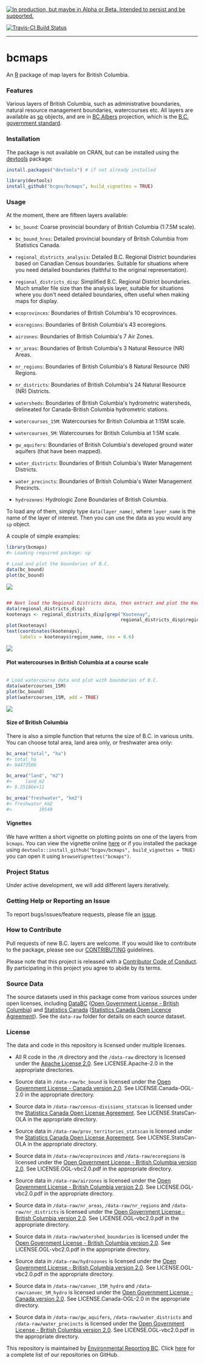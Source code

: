<!-- README.md is generated from README.Rmd. Please edit that file and re-knit-->
<a rel="Delivery" href="https://github.com/BCDevExchange/docs/blob/master/discussion/projectstates.md"><img alt="In production, but maybe in Alpha or Beta. Intended to persist and be supported." style="border-width:0" src="https://assets.bcdevexchange.org/images/badges/delivery.svg" title="In production, but maybe in Alpha or Beta. Intended to persist and be supported." /></a>

[![Travis-CI Build Status](https://travis-ci.org/bcgov/bcmaps.svg?branch=master)](https://travis-ci.org/bcgov/bcmaps)

------------------------------------------------------------------------

bcmaps
======

An [R](http://r-project.org) package of map layers for British Columbia.

### Features

Various layers of British Columbia, such as administrative boundaries, natural resource management boundaries, watercourses etc. All layers are available as [sp](http://cran.r-project.org/web/packages/sp/index.html) objects, and are in [BC Albers](http://spatialreference.org/ref/epsg/nad83-bc-albers/) projection, which is the [B.C. government standard](https://www.for.gov.bc.ca/hts/risc/pubs/other/mappro/index.htm).

### Installation

The package is not available on CRAN, but can be installed using the [devtools](https://github.com/hadley/devtools) package:

``` r
install.packages("devtools") # if not already installed

library(devtools)
install_github("bcgov/bcmaps", build_vignettes = TRUE)
```

### Usage

At the moment, there are fifteen layers available:

-   `bc_bound`: Coarse provincial boundary of British Columbia (1:7.5M scale).

-   `bc_bound_hres`: Detailed provincial boundary of British Columbia from Statistics Canada.

-   `regional_districts_analysis`: Detailed B.C. Regional District boundaries based on Canadian Census boundaries. Suitable for situations where you need detailed boundaries (faithful to the original representation).

-   `regional_districts_disp`: Simplified B.C. Regional District boundaries. Much smaller file size than the analysis layer, suitable for situations where you don't need detailed boundaries, often useful when making maps for display.

-   `ecoprovinces`: Boundaries of British Columbia's 10 ecoprovinces.

-   `ecoregions`: Boundaries of British Columbia's 43 ecoregions.

-   `airzones`: Boundaries of British Columbia's 7 Air Zones.

-   `nr_areas`: Boundaries of British Columbia's 3 Natural Resource (NR) Areas.

-   `nr_regions`: Boundaries of British Columbia's 8 Natural Resource (NR) Regions.

-   `nr_districts`: Boundaries of British Columbia's 24 Natural Resource (NR) Districts.

-   `watersheds`: Boundaries of British Columbia's hydrometric watersheds, delineated for Canada-British Columbia hydrometric stations.

-   `watercourses_15M`: Watercourses for British Columbia at 1:15M scale.

-   `watercourses_5M`: Watercourses for British Columbia at 1:5M scale.

-   `gw_aquifers`: Boundaries of British Columbia's developed ground water aquifers (that have been mapped).

-   `water_districts`: Boundaries of British Columbia's Water Management Districts.

-   `water_precincts`: Boundaries of British Columbia's Water Management Precincts.

-   `hydrozones`: Hydrologic Zone Boundaries of British Columbia.

To load any of them, simply type `data(layer_name)`, where `layer_name` is the name of the layer of interest. Then you can use the data as you would any `sp` object.

A couple of simple examples:

``` r
library(bcmaps)
#> Loading required package: sp

# Load and plot the boundaries of B.C.
data(bc_bound)
plot(bc_bound)
```

![](README-plot-maps-1.png)

``` r

## Next load the Regional Districts data, then extract and plot the Kootenays
data(regional_districts_disp)
kootenays <- regional_districts_disp[grep("Kootenay", 
                                          regional_districts_disp$region_name), ]
plot(kootenays)
text(coordinates(kootenays), 
     labels = kootenays$region_name, cex = 0.6)
```

![](README-plot-maps-2.png)

#### Plot watercourses in British Columbia at a course scale

``` r

# Load watercourse data and plot with boundaries of B.C.
data(watercourses_15M)
plot(bc_bound)
plot(watercourses_15M, add = TRUE)
```

![](README-unnamed-chunk-4-1.png)

#### Size of British Columbia

There is also a simple function that returns the size of B.C. in various units. You can choose total area, land area only, or freshwater area only:

``` r
bc_area("total", "ha")
#> total_ha 
#> 94473500

bc_area("land", "m2")
#>     land_m2 
#> 9.25186e+11

bc_area("freshwater", "km2")
#> freshwater_km2 
#>          19549
```

#### Vignettes

We have written a short vignette on plotting points on one of the layers from `bcmaps`. You can view the vignette online [here](/vignettes/add_points.md) or if you installed the package using `devtools::install_github("bcgov/bcmaps", build_vignettes = TRUE)` you can open it using `browseVignettes("bcmaps")`.

### Project Status

Under active development, we will add different layers iteratively.

### Getting Help or Reporting an Issue

To report bugs/issues/feature requests, please file an [issue](https://github.com/bcgov/bcmaps/issues/).

### How to Contribute

Pull requests of new B.C. layers are welcome. If you would like to contribute to the package, please see our [CONTRIBUTING](CONTRIBUTING.md) guidelines.

Please note that this project is released with a [Contributor Code of Conduct](CODE_OF_CONDUCT.md). By participating in this project you agree to abide by its terms.

### Source Data

The source datasets used in this package come from various sources under open licenses, including [DataBC](http://data.gov.bc.ca) ([Open Government License - British Columbia](http://www2.gov.bc.ca/gov/content?id=A519A56BC2BF44E4A008B33FCF527F61)) and [Statistics Canada](http://www.statcan.gc.ca/start-debut-eng.html) ([Statistics Canada Open Licence Agreement](http://www.statcan.gc.ca/eng/reference/licence-eng)). See the `data-raw` folder for details on each source dataset.

### License

The data and code in this repository is licensed under multiple licenses.

-   All R code in the `/R` directory and the `/data-raw` directory is licensed under the [Apache License 2.0](http://www.apache.org/licenses/LICENSE-2.0.html). See LICENSE.Apache-2.0 in the appropriate directories.

-   Source data in `/data-raw/bc_bound` is licensed under the [Open Government License - Canada version 2.0](http://open.canada.ca/en/open-government-licence-canada). See LICENSE.Canada-OGL-2.0 in the appropriate directory.

-   Source data in `/data-raw/census-divisions_statscan` is licensed under the [Statistics Canada Open License Agreement](http://www.statcan.gc.ca/eng/reference/licence-eng). See LICENSE.StatsCan-OLA in the appropriate directory.

-   Source data in `/data-raw/prov_territories_statscan` is licensed under the [Statistics Canada Open License Agreement](http://www.statcan.gc.ca/eng/reference/licence-eng). See LICENSE.StatsCan-OLA in the appropriate directory.

-   Source data in `/data-raw/ecoprovinces` and `/data-raw/ecoregions` is licensed under the [Open Government License - British Columbia version 2.0](http://www2.gov.bc.ca/gov/content?id=A519A56BC2BF44E4A008B33FCF527F61). See LICENSE.OGL-vbc2.0.pdf in the appropriate directory.

-   Source data in `/data-raw/airzones` is licensed under the [Open Government License - British Columbia version 2.0](http://www2.gov.bc.ca/gov/content?id=A519A56BC2BF44E4A008B33FCF527F61). See LICENSE.OGL-vbc2.0.pdf in the appropriate directory.

-   Source data in `/data-raw/nr_areas`, `/data-raw/nr_regions` and `/data-raw/nr_districts` is licensed under the [Open Government License - British Columbia version 2.0](http://www2.gov.bc.ca/gov/content?id=A519A56BC2BF44E4A008B33FCF527F61). See LICENSE.OGL-vbc2.0.pdf in the appropriate directory.

-   Source data in `/data-raw/watershed_boundaries` is licensed under the [Open Government License - British Columbia version 2.0](http://www2.gov.bc.ca/gov/content?id=A519A56BC2BF44E4A008B33FCF527F61). See LICENSE.OGL-vbc2.0.pdf in the appropriate directory.

-   Source data in `/data-raw/hydrozones` is licensed under the [Open Government License - British Columbia version 2.0](http://www2.gov.bc.ca/gov/content?id=A519A56BC2BF44E4A008B33FCF527F61). See LICENSE.OGL-vbc2.0.pdf in the appropriate directory.

-   Source data in `/data-raw/canvec_15M_hydro` and `/data-raw/canvec_5M_hydro` is licensed under the [Open Government License - Canada version 2.0](http://open.canada.ca/en/open-government-licence-canada). See LICENSE.Canada-OGL-2.0 in the appropriate directory.

-   Source data in `/data-raw/gw_aquifers`, `/data-raw/water_districts` and `/data-raw/water_precincts` is licensed under the [Open Government License - British Columbia version 2.0](http://www2.gov.bc.ca/gov/content?id=A519A56BC2BF44E4A008B33FCF527F61). See LICENSE.OGL-vbc2.0.pdf in the appropriate directory.

This repository is maintained by [Environmental Reporting BC](http://www2.gov.bc.ca/gov/content?id=FF80E0B985F245CEA62808414D78C41B). Click [here](https://github.com/bcgov/EnvReportBC-RepoList) for a complete list of our repositories on GitHub.
